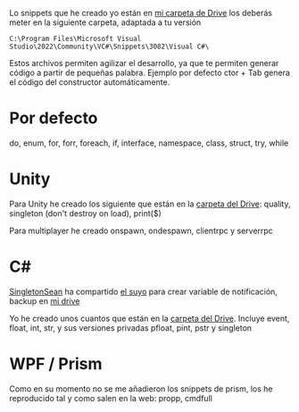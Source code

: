 Lo snippets que he creado yo están en [mi carpeta de Drive](https://drive.google.com/drive/folders/1LsQtIrkFnEdmG6e7ioVKNKJs7gamADiq?usp=drive_link) los deberás meter en la siguiente carpeta, adaptada a tu versión

```
C:\Program Files\Microsoft Visual Studio\2022\Community\VC#\Snippets\3082\Visual C#\
```

Estos archivos permiten agilizar el desarrollo, ya que te permiten generar código a partir de pequeñas palabra. Ejemplo por defecto ctor + Tab genera el código del constructor automáticamente.

# Por defecto

do, enum, for, forr, foreach, if, interface, namespace, class, struct, try, while

# Unity

Para Unity he creado los siguiente que están en la [carpeta del Drive](https://drive.google.com/drive/folders/1LsQtIrkFnEdmG6e7ioVKNKJs7gamADiq?usp=drive_link): quality, singleton (don't destroy on load), print($)

Para multiplayer he creado onspawn, ondespawn, clientrpc y serverrpc

# C\#

[SingletonSean](https://www.youtube.com/@SingletonSean) ha compartido [el suyo](https://www.youtube.com/redirect?event=video_description&redir_token=QUFFLUhqbG0wOXBDVDFXZFVNV2diTXRvcXF6Y0t1WXRNQXxBQ3Jtc0tscUxjeTNaR0hqU2VWMi0tMFZtci1ndnYyR2x3VG5YRE1xdG0xSDdVeER2VW9pTnM3Rm5lbWcxcUJwS1JYVVJGVXBlZ2d0UXMySlloUi1GcUI4ak1fNmFSZU5hQXhMT3daMnJZbHBNU1NlMG1DU3JXdw&q=https%3A%2F%2Fsingletonsean.s3.amazonaws.com%2Fpropchange.snippet&v=2FPFgW0xVB0) para crear variable de notificación, backup en [mi drive](https://drive.google.com/file/d/1KkgMzu1Ka-G-OMOSFtxTuuyGMvxQSZQE/view?usp=drive_link)

Yo he creado unos cuantos que están en la [carpeta del Drive](https://drive.google.com/drive/folders/1LsQtIrkFnEdmG6e7ioVKNKJs7gamADiq?usp=drive_link). Incluye event, float, int, str, y sus versiones privadas pfloat, pint, pstr y singleton

# WPF / Prism

Como en su momento no se me añadieron los snippets de prism, los he reproducido tal y como salen en la web: propp, cmdfull
